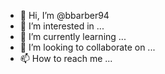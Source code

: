 - 👋 Hi, I’m @bbarber94
- 👀 I’m interested in ...
- 🌱 I’m currently learning ...
- 💞️ I’m looking to collaborate on ...
- 📫 How to reach me ...

<!---
bbarber94/bbarber94 is a ✨ special ✨ repository because its `README.md` (this file) appears on your GitHub profile.
You can click the Preview link to take a look at your changes.

pudding
--->
